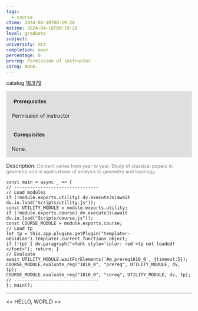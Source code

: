 ```yaml
---
tags:
  - course
ctime: 2024-04-18T00:19:28
mstime: 2024-04-18T00:19:28
level: graduate
subject: 
university: mit
completion: open
percentage: 0
prereq: Permission of instructor
coreq: None.
---
```


catalog [18.979](http://student.mit.edu/catalog/m18b.html#18.979)

<span style="display: block; padding: 15px; background-color: rgb(100, 100, 100, 0.2);"><font id="m_prereq1810_0" style="display: block; font-family: Arial, sans-serif; font-weight: bold; padding: 5px">Prerequisites</font><br><span id="prereq1810_0">Permission of instructor</span></span>
<span style="display: block; padding: 15px; background-color: rgb(100, 100, 100, 0.2);"><font id="m_coreq1810_0" style="display: block; font-family: Arial, sans-serif; font-weight: bold; padding: 5px">Corequisites</font><br><span id="coreq1810_0">None.</span></span>

<font style="">Description:</font>
<font style="color: grey; font-size: 0.8rem;">Content varies from year to year.  Study of classical papers in geometry and in applications of analysis to geometry and topology.</font>

```dataviewjs
const main = async _ => {
// --------------------------------
// Load modules
if (!module.exports.utility) dv.executeJs(await dv.io.load("Scripts/utility.js"));
const UTILITY_MODULE = module.exports.utility;
if (!module.exports.course) dv.executeJs(await dv.io.load("Scripts/course.js"));
const COURSE_MODULE = module.exports.course;
// Load tp
let tp = this.app.plugins.getPlugin("templater-obsidian").templater.current_functions_object;
if (!tp) { dv.paragraph("<font style='color: red'>tp not loaded!</font>"); return; }
// Evaluate
await UTILITY_MODULE.waitForElements(`#m_prereq1810_0`, {timeout:5});
COURSE_MODULE.evaluate_req("1810_0", "prereq", UTILITY_MODULE, dv, tp);
COURSE_MODULE.evaluate_req("1810_0", "coreq", UTILITY_MODULE, dv, tp);
// --------------------------------
}; main();
```

---

<< HELLO, WORLD >>
